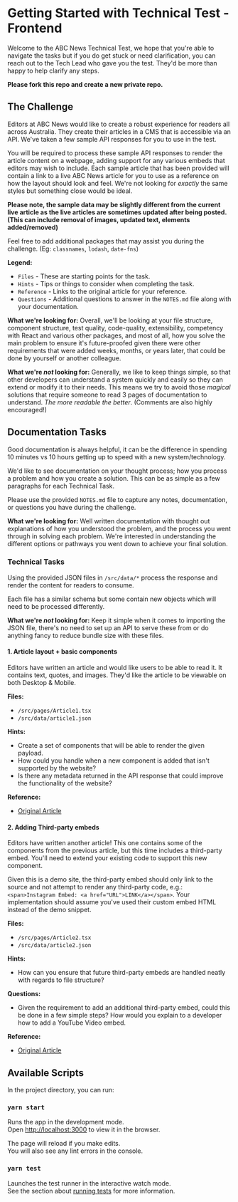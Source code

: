 # Getting Started with Technical Test - Frontend

Welcome to the ABC News Technical Test, we hope that you're able to navigate the tasks but if you do get stuck or need clarification, you can reach out to the Tech Lead who gave you the test. They'd be more than happy to help clarify any steps.

**Please fork this repo and create a new private repo.**

## The Challenge

Editors at ABC News would like to create a robust experience for readers all across Australia. They create their articles in a CMS that is accessible via an API. We've taken a few sample API responses for you to use in the test.

You will be required to process these sample API responses to render the article content on a webpage, adding support for any various embeds that editors may wish to include. Each sample article that has been provided will contain a link to a live ABC News article for you to use as a reference on how the layout should look and feel. We're not looking for _exactly_ the same styles but something close would be ideal.

**Please note, the sample data may be slightly different from the current live article as the live articles are sometimes updated after being posted. (This can include removal of images, updated text, elements added/removed)**

Feel free to add additional packages that may assist you during the challenge. (Eg: `classnames`, `lodash`, `date-fns`)

**Legend:**
- `Files` - These are starting points for the task.
- `Hints` - Tips or things to consider when completing the task.
- `Reference` - Links to the original article for your reference.
- `Questions` - Additional questions to answer in the `NOTES.md` file along with your documentation.

**What we're looking for:**
Overall, we'll be looking at your file structure, component structure, test quality, code-quality, extensibility, competency with React and various other packages, and most of all, how you solve the main problem to ensure it's future-proofed given there were other requirements that were added weeks, months, or years later, that could be done by yourself or another colleague.

**What we're _not_ looking for:**
Generally, we like to keep things simple, so that other developers can understand a system quickly and easily so they can extend or modify it to their needs. This means we try to avoid those _magical_ solutions that require someone to read 3 pages of documentation to understand. _The more readable the better_. (Comments are also highly encouraged!)

## Documentation Tasks

Good documentation is always helpful, it can be the difference in spending 10 minutes vs 10 hours getting up to speed with a new system/technology.

We'd like to see documentation on your thought process; how you process a problem and how you create a solution. This can be as simple as a few paragraphs for each Technical Task.

Please use the provided `NOTES.md` file to capture any notes, documentation, or questions you have during the challenge.

**What we're looking for:**
Well written documentation with thought out explanations of how you understood the problem, and the process you went through in solving each problem. We're interested in understanding the different options or pathways you went down to achieve your final solution.

### Technical Tasks

Using the provided JSON files in `/src/data/*` process the response and render the content for readers to consume.

Each file has a similar schema but some contain new objects which will need to be processed differently.

**What we're _not_ looking for:**
Keep it simple when it comes to importing the JSON file, there's no need to set up an API to serve these from or do anything fancy to reduce bundle size with these files.

#### 1. Article layout + basic components

Editors have written an article and would like users to be able to read it. It contains text, quotes, and images. They'd like the article to be viewable on both Desktop & Mobile.

**Files:**
- `/src/pages/Article1.tsx`
- `/src/data/article1.json`

**Hints:**
- Create a set of components that will be able to render the given payload.
- How could you handle when a new component is added that isn't supported by the website?
- Is there any metadata returned in the API response that could improve the functionality of the website?

**Reference:**
- [Original Article](https://www.abc.net.au/news/2021-11-22/women-in-engineering-mentoring/100635010)

#### 2. Adding Third-party embeds

Editors have written another article! This one contains some of the components from the previous article, but this time includes a third-party embed. You'll need to extend your existing code to support this new component.

Given this is a demo site, the third-party embed should only link to the source and not attempt to render any third-party code, e.g.: `<span>Instagram Embed: <a href="URL">LINK</a></span>`. Your implementation should assume you've used their custom embed HTML instead of the demo snippet.

**Files:**
- `/src/pages/Article2.tsx`
- `/src/data/article2.json`

**Hints:**
- How can you ensure that future third-party embeds are handled neatly with regards to file structure?

**Questions:**
- Given the requirement to add an additional third-party embed, could this be done in a few simple steps? How would you explain to a developer how to add a YouTube Video embed.

**Reference:**
- [Original Article](https://www.abc.net.au/news/2021-11-15/museum-of-tropical-queenslands-underwater-shipwreck-explorer/100612884)

## Available Scripts

In the project directory, you can run:

### `yarn start`

Runs the app in the development mode.\
Open [http://localhost:3000](http://localhost:3000) to view it in the browser.

The page will reload if you make edits.\
You will also see any lint errors in the console.

### `yarn test`

Launches the test runner in the interactive watch mode.\
See the section about [running tests](https://facebook.github.io/create-react-app/docs/running-tests) for more information.
